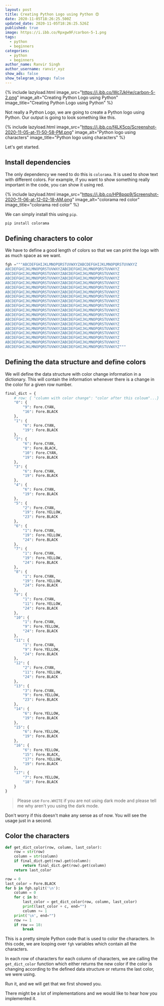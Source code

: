 ```yaml
---
layout: post
title: Creating Python Logo using Python 😍
date: 2020-11-05T18:26:25.500Z
updated_date: 2020-11-05T18:26:25.526Z
published: true
image: https://i.ibb.co/Rpxgw9F/carbon-5-1.png
tags:
  - python
  - beginners
categories:
  - python
  - beginners
author_name: Ranvir Singh
author_username: ranvir_xyz
show_ads: false
show_telegram_signup: false
---
```

{% include lazyload.html image_src="https://i.ibb.co/Wc7JkHw/carbon-5-2.png" image_alt="Creating Python Logo using Python" image_title="Creating Python Logo using Python" %}

Not really a Python Logo, we are going to create a Python logo using Python. Our output is going to look something like this.

{% include lazyload.html image_src="https://i.ibb.co/f4LK5cp/Screenshot-2020-11-05-at-11-50-58-PM.png" image_alt="Python logo using characters" image_title="Python logo using characters" %}

Let's get started.

## Install dependencies

The only dependency we need to do this is `colorama`. It is used to show text with different colors. For example, if you want to show something really important in the code, you can show it using red.

{% include lazyload.html image_src="https://i.ibb.co/HP8pqp9/Screenshot-2020-11-06-at-12-02-18-AM.png" image_alt="colorama red color" image_title="colorama red color" %}

We can simply install this using `pip`.

```python
pip install colorama
```

## Defining characters to color

We have to define a good length of colors so that we can print the logo with as much space as we want.

```python
fgh ="""ABCDEFGHIJKLMNOPQRSTUVWXYZABCDEFGHIJKLMNOPQRSTUVWXYZ
ABCDEFGHIJKLMNOPQRSTUVWXYZABCDEFGHIJKLMNOPQRSTUVWXYZ
ABCDEFGHIJKLMNOPQRSTUVWXYZABCDEFGHIJKLMNOPQRSTUVWXYZ
ABCDEFGHIJKLMNOPQRSTUVWXYZABCDEFGHIJKLMNOPQRSTUVWXYZ
ABCDEFGHIJKLMNOPQRSTUVWXYZABCDEFGHIJKLMNOPQRSTUVWXYZ
ABCDEFGHIJKLMNOPQRSTUVWXYZABCDEFGHIJKLMNOPQRSTUVWXYZ
ABCDEFGHIJKLMNOPQRSTUVWXYZABCDEFGHIJKLMNOPQRSTUVWXYZ
ABCDEFGHIJKLMNOPQRSTUVWXYZABCDEFGHIJKLMNOPQRSTUVWXYZ
ABCDEFGHIJKLMNOPQRSTUVWXYZABCDEFGHIJKLMNOPQRSTUVWXYZ
ABCDEFGHIJKLMNOPQRSTUVWXYZABCDEFGHIJKLMNOPQRSTUVWXYZ
ABCDEFGHIJKLMNOPQRSTUVWXYZABCDEFGHIJKLMNOPQRSTUVWXYZ
ABCDEFGHIJKLMNOPQRSTUVWXYZABCDEFGHIJKLMNOPQRSTUVWXYZ
ABCDEFGHIJKLMNOPQRSTUVWXYZABCDEFGHIJKLMNOPQRSTUVWXYZ
ABCDEFGHIJKLMNOPQRSTUVWXYZABCDEFGHIJKLMNOPQRSTUVWXYZ
ABCDEFGHIJKLMNOPQRSTUVWXYZABCDEFGHIJKLMNOPQRSTUVWXYZ
ABCDEFGHIJKLMNOPQRSTUVWXYZABCDEFGHIJKLMNOPQRSTUVWXYZ
ABCDEFGHIJKLMNOPQRSTUVWXYZABCDEFGHIJKLMNOPQRSTUVWXYZ
ABCDEFGHIJKLMNOPQRSTUVWXYZABCDEFGHIJKLMNOPQRSTUVWXYZ
ABCDEFGHIJKLMNOPQRSTUVWXYZABCDEFGHIJKLMNOPQRSTUVWXYZ"""
```

## Defining the data structure and define colors

We will define the data structure with color change information in a dictionary. This will contain the information whenever there is a change in the color for a given row number.

```python
final_dict = {
    # row: { "column with color change": "color after this coloum"...}
    "0": {
        "9": Fore.CYAN,
        "16": Fore.BLACK
    },
    "1": {
        "6": Fore.CYAN,
        "19": Fore.BLACK
    },
    "2": {
        "6": Fore.CYAN,
        "8": Fore.BLACK,
        "10": Fore.CYAN,
        "19": Fore.BLACK
    },
    "3": {
        "6": Fore.CYAN,
        "19": Fore.BLACK
    },
    "4": {
        "6": Fore.CYAN,
        "19": Fore.BLACK
    },
    "5": {
        "2": Fore.CYAN,
        "19": Fore.YELLOW,
        "23": Fore.BLACK
    },
    "6": {
        "1": Fore.CYAN,
        "19": Fore.YELLOW,
        "24": Fore.BLACK
    },
    "7": {
        "1": Fore.CYAN,
        "19": Fore.YELLOW,
        "24": Fore.BLACK
    },
    "8": {
        "1": Fore.CYAN,
        "19": Fore.YELLOW,
        "24": Fore.BLACK
    },
    "9": {
        "1": Fore.CYAN,
        "11": Fore.YELLOW,
        "24": Fore.BLACK
    },
    "10": {
        "1": Fore.CYAN,
        "9": Fore.YELLOW,
        "24": Fore.BLACK
    },
    "11": {
        "1": Fore.CYAN,
        "9": Fore.YELLOW,
        "24": Fore.BLACK
    },
    "12": {
        "2": Fore.CYAN,
        "11": Fore.YELLOW,
        "24": Fore.BLACK
    },
    "13": {
        "3": Fore.CYAN,
        "9": Fore.YELLOW,
        "23": Fore.BLACK
    },
    "14": {
        "6": Fore.YELLOW,
        "19": Fore.BLACK
    },
    "15": {
        "6": Fore.YELLOW,
        "19": Fore.BLACK
    },
    "16": {
        "6": Fore.YELLOW,
        "15": Fore.BLACK,
        "17": Fore.YELLOW,
        "19": Fore.BLACK
    },
    "17": {
        "7": Fore.YELLOW,
        "18": Fore.BLACK
    }
}
```

> Please use `Fore.WHITE` if you are not using dark mode and please tell me why aren't you using the dark mode.

Don't worry if this doesn't make any sense as of now. You will see the usage just in a second.

## Color the characters

```python
def get_dict_color(row, column, last_color):
    row = str(row)
    column = str(column)
    if final_dict.get(row).get(column):
        return final_dict.get(row).get(column)
    return last_color

row = 0
last_color = Fore.BLACK
for b in fgh.split('\n'):
    column = 0
    for c in b:
        last_color = get_dict_color(row, column, last_color)
        print(last_color + c, end="")
        column += 1
    print('\n', end="")
    row += 1
    if row == 18:
        break
```

This is a pretty simple Python code that is used to color the characters. In this code, we are looping over `fgh` variables which contain all the characters.

In each row of characters for each column of characters, we are calling the `get_dict_color` function which either returns the new color if the color is changing according to the defined data structure or returns the last color, we were using.

Run it, and we will get that we first showed you.

There might be a lot of implementations and we would like to hear how you implemented it. 